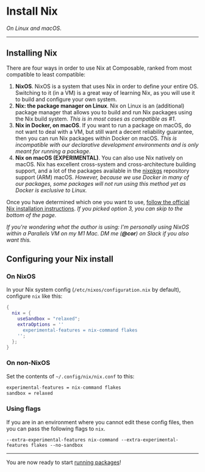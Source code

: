 # Install Nix
*On Linux and macOS*.

--- 

## Installing Nix

There are four ways in order to use Nix at Composable, ranked from most compatible to least compatible:

1. **NixOS**. NixOS is a system that uses Nix in order to define your entire OS. Switching to it (in a VM) is a great way of learning Nix, as you will use it to build and configure your own system.
2. **Nix: the package manager on Linux**. Nix on Linux is an (additional) package manager that allows you to build and run Nix packages using the Nix build system. _This is in most cases as compatible as #1_.
3. **Nix in Docker, on macOS**. If you want to run a package on macOS, do not want to deal with a VM, but still want a decent reliability guarantee, then you can run Nix packages within Docker on macOS. _This is incompatible with our declarative development environments and is only meant for running a package_.
4. **Nix on macOS (EXPERIMENTAL)**. You can also use Nix natively on macOS. Nix has excellent cross-system and cross-architecture building support, and a lot of the packages available in the [nixpkgs](https://nixos.wiki/wiki/Nixpkgs) repository support (ARM) macOS. _However, because we use Docker in many of our packages, some packages will not run using this method yet as Docker is exclusive to Linux._

Once you have determined which one you want to use, [follow the official Nix installation instructions](https://nixos.org/download.html).
_If you picked option 3, you can skip to the bottom of the page._

_If you're wondering what the author is using: I'm personally using NixOS within a Parallels VM on my M1 Mac. DM me (**@cor**) on Slack if you also want this._

## Configuring your Nix install

### On NixOS

In your Nix system config (`/etc/nixos/configuration.nix` by default), configure `nix` like this:

```nix
{
  nix = {
    useSandbox = "relaxed";
    extraOptions = ''
      experimental-features = nix-command flakes
    '';
  };
}
```

### On non-NixOS

Set the contents of `~/.config/nix/nix.conf` to this:

```nix
experimental-features = nix-command flakes
sandbox = relaxed
```

### Using flags

If you are in an environment where you cannot edit these config files, then you can pass the following flags to `nix`. 

```
--extra-experimental-features nix-command --extra-experimental-features flakes --no-sandbox
```

---

You are now ready to start [running packages](./run-packages.html)!
